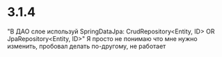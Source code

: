 # 3.1.4
"В ДАО слое используй SpringDataJpa: CrudRepository<Entity, ID> OR JpaRepository<Entity, ID>"
Я просто не понимаю что мне нужно изменить, пробовал делать по-другому, не работает

